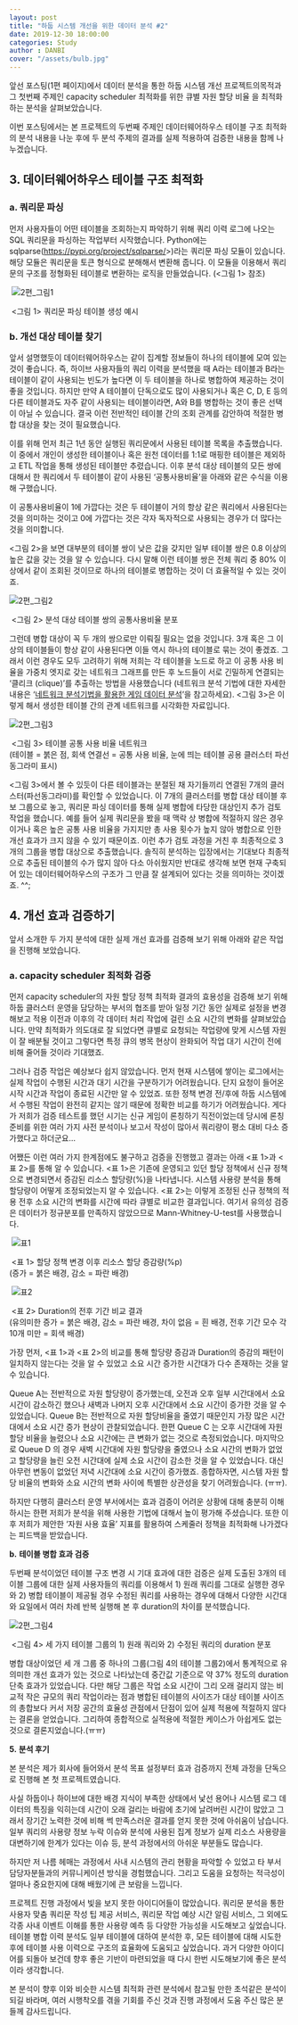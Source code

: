 ```yaml
---
layout: post
title: "하둡 시스템 개선을 위한 데이터 분석 #2"
date: 2019-12-30 18:00:00
categories: Study
author : DANBI
cover: "/assets/bulb.jpg"
---
```


앞선 포스팅(1편 페이지)에서 데이터 분석을 통한 하둡 시스템 개선 프로젝트의목적과 그 첫번째 주제인 capacity scheduler 최적화를 위한 큐별 자원 할당 비율 을 최적화하는 분석을 살펴보았습니다. 

이번 포스팅에서는 본 프로젝트의 두번째 주제인 데이터웨어하우스 테이블 구조 최적화의 분석 내용을 나눈 후에 두 분석 주제의 결과를 실제 적용하여 검증한 내용을 함께 나누겠습니다.

## **3.** **데이터웨어하우스 테이블 구조 최적화**

### **a.** **쿼리문 파싱**

먼저 사용자들이 어떤 테이블을 조회하는지 파악하기 위해 쿼리 이력 로그에 나오는 SQL 쿼리문을 파싱하는 작업부터 시작했습니다. Python에는 sqlparse(<https://pypi.org/project/sqlparse/>>)라는 쿼리문 파싱 모듈이 있습니다. 해당 모듈은 쿼리문을 토큰 형식으로 분해해서 변환해 줍니다. 이 모듈을 이용해서 쿼리문의 구조를 정형화된 테이블로 변환하는 로직을 만들었습니다. (<그림 1> 참조) 

​                                           ![2편_그림1](\assets\works\hadoop_usage_analysis\2편_그림1.png)       

​                                                             <그림 1> 쿼리문 파싱 테이블 생성 예시

### **b.** **개선 대상 테이블 찾기**

앞서 설명했듯이 데이터웨어하우스는 같이 집계할 정보들이 하나의 테이블에 모여 있는 것이 좋습니다. 즉, 하이브 사용자들의 쿼리 이력을 분석했을 때 A라는 테이블과 B라는 테이블이 같이 사용되는 빈도가 높다면 이 두 테이블을 하나로 병합하여 제공하는 것이 좋을 것입니다. 하지만 만약 A 테이블이 단독으로도 많이 사용되거나 혹은 C, D, E 등의 다른 테이블과도 자주 같이 사용되는 테이블이라면, A와 B를 병합하는 것이 좋은 선택이 아닐 수 있습니다. 결국 이런 전반적인 테이블 간의 조회 관계를 감안하여 적절한 병합 대상을 찾는 것이 필요했습니다. 

이를 위해 먼저 최근 1년 동안 실행된 쿼리문에서 사용된 테이블 목록을 추출했습니다. 이 중에서 개인이 생성한 테이블이나 혹은 원천 데이터를 1:1로 매핑한 테이블은 제외하고 ETL 작업을 통해 생성된 테이블만 추렸습니다. 이후 분석 대상 테이블의 모든 쌍에 대해서 한 쿼리에서 두 테이블이 같이 사용된 ‘공통사용비율’을 아래와 같은 수식을 이용해 구했습니다.

   

이 공통사용비율이 1에 가깝다는 것은 두 테이블이 거의 항상 같은 쿼리에서 사용된다는 것을 의미하는 것이고 0에 가깝다는 것은 각자 독자적으로 사용되는 경우가 더 많다는 것을 의미합니다. 

<그림 2>을 보면 대부분의 테이블 쌍이 낮은 값을 갖지만 일부 테이블 쌍은 0.8 이상의 높은 값을 갖는 것을 알 수 있습니다. 다시 말해 이런 테이블 쌍은 전체 쿼리 중 80% 이상에서 같이 조회된 것이므로 하나의 테이블로 병합하는 것이 더 효율적일 수 있는 것이죠. 

   ![2편_그림2](\assets\works\hadoop_usage_analysis\2편_그림2.png)

​                                                    <그림 2> 분석 대상 테이블 쌍의 공통사용비율 분포

그런데 병합 대상이 꼭 두 개의 쌍으로만 이뤄질 필요는 없을 것입니다. 3개 혹은 그 이상의 테이블들이 항상 같이 사용된다면 이들 역시 하나의 테이블로 묶는 것이 좋겠죠. 그래서 이런 경우도 모두 고려하기 위해 저희는 각 테이블을 노드로 하고 이 공통 사용 비율을 가중치 엣지로 갖는 네트워크 그래프를 만든 후 노드들이 서로 긴밀하게 연결되는 ‘클리크 (clique)’를 추출하는 방법을 사용했습니다 (네트워크 분석 기법에 대한 자세한 내용은 ‘[네트워크 분석기법을 활용한 게임 데이터 분석](https://danbi-ncsoft.github.io/works/2018/11/12/network_analysis-1.html)’을 참고하세요). <그림 3>은 이렇게 해서 생성한 테이블 간의 관계 네트워크를 시각화한 자료입니다.

   ![2편_그림3](\assets\works\hadoop_usage_analysis\2편_그림3.png)

​                                                           <그림 3> 테이블 공통 사용 비율 네트워크  
​         (테이블 = 붉은 점, 회색 연결선 = 공통 사용 비율, 눈에 띄는 테이블 공용 클러스터 파선 동그라미 표시)

<그림 3>에서 볼 수 있듯이 다른 테이블과는 분절된 채 자기들끼리 연결된 7개의 클러스터(파선동그라미)를 확인할 수 있었습니다. 이 7개의 클러스터를 병합 대상 테이블 후보 그룹으로 놓고, 쿼리문 파싱 데이터를 통해 실제 병합에 타당한 대상인지 추가 검토 작업을 했습니다. 예를 들어 실제 쿼리문을 봤을 때 맥락 상 병합에 적절하지 않은 경우이거나 혹은 높은 공통 사용 비율을 가지지만 총 사용 횟수가 높지 않아 병합으로 인한 개선 효과가 크지 않을 수 있기 때문이죠. 이런 추가 검토 과정을 거친 후 최종적으로 3개의 그룹을 병합 대상으로 추출했습니다. 솔직히 분석하는 입장에서는 기대보다 최종적으로 추출된 테이블의 수가 많지 않아 다소 아쉬웠지만 반대로 생각해 보면 현재 구축되어 있는 데이터웨어하우스의 구조가 그 만큼 잘 설계되어 있다는 것을 의미하는 것이겠죠. ^^;

## **4.** **개선 효과 검증하기** 

앞서 소개한 두 가지 분석에 대한 실제 개선 효과를 검증해 보기 위해 아래와 같은 작업을 진행해 보았습니다. 

### **a. capacity scheduler** **최적화 검증**

먼저 capacity scheduler의 자원 할당 정책 최적화 결과의 효용성을 검증해 보기 위해 하둡 클러스터 운영을 담당하는 부서의 협조를 받아 일정 기간 동안 실제로 설정을 변경해보고 적용 이전과 이후의 각 데이터 처리 작업에 걸린 소요 시간의 변화를 살펴보았습니다. 만약 최적화가 의도대로 잘 되었다면 큐별로 요청되는 작업량에 맞게 시스템 자원이 잘 배분될 것이고 그렇다면 특정 큐의 병목 현상이 완화되어 작업 대기 시간이 전에 비해 줄어들 것이라 기대했죠.

그러나 검증 작업은 예상보다 쉽지 않았습니다. 먼저 현재 시스템에 쌓이는 로그에서는 실제 작업이 수행된 시간과 대기 시간을 구분하기가 어려웠습니다. 단지 요청이 들어온 시작 시간과 작업이 종료된 시간만 알 수 있었죠. 또한 정책 변경 전/후에 하둡 시스템에서 수행된 작업이 완전히 같지는 않기 때문에 정확한 비교를 하기가 어려웠습니다. 게다가 저희가 검증 테스트를 했던 시기는 신규 게임이 론칭하기 직전이었는데 당시에 론칭 준비를 위한 여러 가지 사전 분석이나 보고서 작성이 많아서 쿼리량이 평소 대비 다소 증가했다고 하더군요…

어쨌든 이런 여러 가지 한계점에도 불구하고 검증을 진행했고 결과는 아래 <표 1>과 <표 2>를 통해 알 수 있습니다. <표 1>은 기존에 운영되고 있던 할당 정책에서 신규 정책으로 변경되면서 증감된 리소스 할당량(%)을 나타냅니다. 시스템 사용량 분석을 통해 할당량이 어떻게 조정되었는지 알 수 있습니다. <표 2>는 이렇게 조정된 신규 정책의 적용 전후 소요 시간의 변화를 시간에 따라 큐별로 비교한 결과입니다. 여기서 유의성 검증은 데이터가 정규분포를 만족하지 않았으므로 Mann-Whitney-U-test를 사용했습니다. 

​          ![표1](\assets\works\hadoop_usage_analysis\표1.PNG)

​                                                     <표 1> 할당 정책 변경 이후 리소스 할당 증감량(%p)  
​                                                                    (증가 = 붉은 배경, 감소 = 파란 배경)

​          ![표2](\assets\works\hadoop_usage_analysis\표2.PNG)

​                                                               <표 2> Duration의 전후 기간 비교 결과  
​    (유의미한 증가 = 붉은 배경, 감소 = 파란 배경, 차이 없음 = 흰 배경, 전후 기간 모수 각 10개 미만 = 회색 배경)

가장 먼저, <표 1>과 <표 2>의 비교를 통해 할당량 증감과 Duration의 증감의 패턴이 일치하지 않는다는 것을 알 수 있었고 소요 시간 증가한 시간대가 다수 존재하는 것을 알 수 있습니다. 

Queue A는 전반적으로 자원 할당량이 증가했는데, 오전과 오후 일부 시간대에서 소요 시간이 감소하긴 했으나 새벽과 나머지 오후 시간대에서 소요 시간이 증가한 것을 알 수 있었습니다. Queue B는 전반적으로 자원 할당비율을 줄였기 때문인지 가장 많은 시간대에서 소요 시간 증가 현상이 관찰되었습니다. 한편 Queue C 는 오후 시간대에 자원 할당 비율을 늘렸으나 소요 시간에는 큰 변화가 없는 것으로 측정되었습니다. 마지막으로 Queue D 의 경우 새벽 시간대에 자원 할당량을 줄였으나 소요 시간의 변화가 없었고 할당량을 늘린 오전 시간대에 실제 소요 시간이 감소한 것을 알 수 있었습니다. 대신 아무런 변동이 없었던 저녁 시간대에 소요 시간이 증가했죠. 종합하자면, 시스템 자원 할당 비율의 변화와 소요 시간의 변화 사이에 특별한 상관성을 찾기 어려웠습니다. (ㅠㅠ).

하지만 다행히 클러스터 운영 부서에서는 효과 검증이 어려운 상황에 대해 충분히 이해하시는 한편 저희가 분석을 위해 사용한 기법에 대해서 높이 평가해 주셨습니다. 또한 이후 저희가 제안한 ‘자원 사용 효율’ 지표를 활용하여 스케줄러 정책을 최적화해 나가겠다는 피드백을 받았습니다. 

**b.** **테이블 병합 효과 검증**

두번째 분석이었던 테이블 구조 변경 시 기대 효과에 대한 검증은 실제 도출된 3개의 테이블 그룹에 대한 실제 사용자들의 쿼리를 이용해서 1) 원래 쿼리를 그대로 실행한 경우와 2) 병합 테이블이 제공될 경우 수정된 쿼리를 사용하는 경우에 대해서 다양한 시간대와 요일에서 여러 차례 반복 실행해 본 후 duration의 차이를 분석했습니다.

   ![2편_그림4](\assets\works\hadoop_usage_analysis\2편_그림4.png)

​                               <그림 4> 세 가지 테이블 그룹의 1) 원래 쿼리와 2) 수정된 쿼리의 duration 분포

병합 대상이었던 세 개 그룹 중 하나의 그룹(그림 4의 테이블 그룹2)에서 통계적으로 유의미한 개선 효과가 있는 것으로 나타났는데 중간값 기준으로 약 37% 정도의 duration단축 효과가 있었습니다. 다만 해당 그룹은 작업 소요 시간이 그리 오래 걸리지 않는 비교적 작은 규모의 쿼리 작업이라는 점과 병합된 테이블의 사이즈가 대상 테이블 사이즈의 총합보다 커서 저장 공간의 효율성 관점에서 단점이 있어 실제 적용에 적절하지 않다는 결론을 얻었습니다. 그리하여 종합적으로 실적용에 적절한 케이스가 아쉽게도 없는 것으로 결론지었습니다.(ㅠㅠ)

**5.** **분석 후기**

본 분석은 제가 회사에 들어와서 분석 목표 설정부터 효과 검증까지 전체 과정을 단독으로 진행해 본 첫 프로젝트였습니다. 

사실 하둡이나 하이브에 대한 배경 지식이 부족한 상태에서 낯선 용어나 시스템 로그 데이터의 특징을 익히는데 시간이 오래 걸리는 바람에 초기에 날려버린 시간이 많았고 그래서 장기간 노력한 것에 비해 썩 만족스러운 결과를 얻지 못한 것에 아쉬움이 남습니다. 일부 쿼리의 사용량 정보 누락 이슈와 분석에 사용된 집계 정보가 실제 리소스 사용량을 대변하기에 한계가 있다는 이슈 등, 분석 과정에서의 아쉬운 부분들도 많습니다. 

하지만 저 나름 헤매는 과정에서 사내 시스템의 관리 현황을 파악할 수 있었고 타 부서 담당자분들과의 커뮤니케이션 방식을 경험했습니다. 그리고 도움을 요청하는 적극성이 얼마나 중요한지에 대해 배웠기에 큰 보람을 느낍니다.

프로젝트 진행 과정에서 빛을 보지 못한 아이디어들이 많았습니다. 쿼리문 분석을 통한 사용자 맞춤 쿼리문 작성 팁 제공 서비스, 쿼리문 작업 예상 시간 알림 서비스, 그 외에도 각종 사내 이벤트 이해를 통한 사용량 예측 등 다양한 가능성을 시도해보고 싶었습니다. 테이블 병합 이력 분석도 일부 테이블에 대하여 분석한 후, 모든 테이블에 대해 시도한 후에 테이블 사용 이력으로 구조의 효율화에 도움되고 싶었습니다. 과거 다양한 아이디어를 되돌아 보건데 향후 좋은 기반이 마련되었을 때 다시 한번 시도해보기에 좋은 분석이라 생각합니다.

본 분석이 향후 이와 비슷한 시스템 최적화 관련 분석에서 참고될 만한 초석같은 분석이 되길 바라며, 여러 시행착오를 겪을 기회를 주신 것과 진행 과정에서 도움 주신 많은 분들께 감사드립니다. 